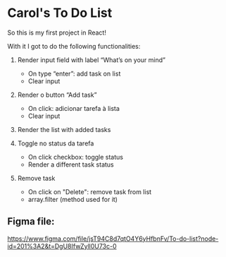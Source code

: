 

# Carol's To Do List

So this is my first project in React!

With it I got to do the following functionalities:

1. Render input field with label “What’s on your mind”
	 * On type “enter”: add task on list
	 * Clear input

2. Render o button “Add task”
	 - On click: adicionar tarefa à lista
	 - Clear input

3. Render the list with added tasks

4. Toggle no status da tarefa
   * On click checkbox: toggle status
   * Render a different task status

5. Remove task
	- On click on "Delete": remove task from list
   - array.filter (method used for it)
  
  
## Figma file:
https://www.figma.com/file/jsT94C8d7qtO4Y6yHfbnFv/To-do-list?node-id=201%3A2&t=DgU8IfwZyll0U73c-0
